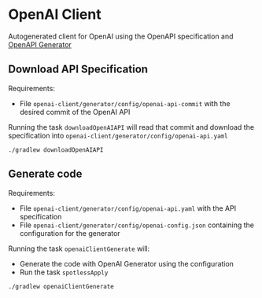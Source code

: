 # OpenAI Client

Autogenerated client for OpenAI using the OpenAPI specification and [OpenAPI Generator](https://openapi-generator.tech/)

## Download API Specification

Requirements:
* File `openai-client/generator/config/openai-api-commit` with the desired commit of the OpenAI API

Running the task `downloadOpenAIAPI` will read that commit and download the specification into `openai-client/generator/config/openai-api.yaml`

```shell
./gradlew downloadOpenAIAPI
```

## Generate code

Requirements:
* File `openai-client/generator/config/openai-api.yaml` with the API specification
* File `openai-client/generator/config/openai-config.json` containing the configuration for the generator

Running the task `openaiClientGenerate` will:
* Generate the code with OpenAI Generator using the configuration
* Run the task `spotlessApply`

```shell
./gradlew openaiClientGenerate
```